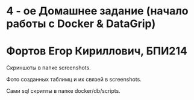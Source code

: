 # 4 - ое Домашнее задание (начало работы с Docker & DataGrip)
# Фортов Егор Кириллович, БПИ214

Скриншоты в папке screenshots.

Фото созданных таблимц и их связей в screenshots.

Сами sql скрипты в папке docker/db/scripts.

